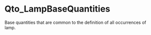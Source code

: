 # Qto_LampBaseQuantities

Base quantities that are common to the definition of all occurrences of lamp.
<!-- end of short definition -->

